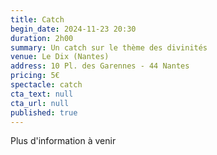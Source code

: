 ```yaml
---
title: Catch
begin_date: 2024-11-23 20:30
duration: 2h00
summary: Un catch sur le thème des divinités
venue: Le Dix (Nantes)
address: 10 Pl. des Garennes - 44 Nantes
pricing: 5€
spectacle: catch
cta_text: null
cta_url: null
published: true
---
```


Plus d'information à venir
